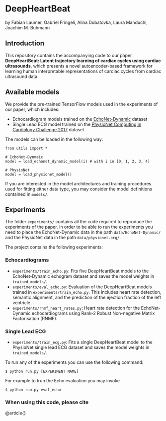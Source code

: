 # DeepHeartBeat
by Fabian Laumer, Gabriel Fringeli, Alina Dubatovka, Laura Manduchi, Joachim M. Buhmann

## Introduction
This repository contains the accompanying code to our paper __DeepHeartBeat: Latent trajectory learning of cardiac cycles using cardiac ultrasounds__, which presents a novel autoencoder-based framework for learning human interpretable representations of cardiac cycles from cardiac ultrasound data.

## Available models

We provide the pre-trained TensorFlow models used in the experiments of our paper, which includes:
- Echocardiogram models trained on the [EchoNet-Dynamic](https://echonet.github.io/dynamic/) dataset
- Single Lead ECG model trained on the [PhysioNet Computing in Cardiology Challenge 2017](https://physionet.org/content/challenge-2017/1.0.0/) dataset

The models can be loaded in the following way:

```
from utils import *

# EchoNet-Dynmaic
model = load_echonet_dynamic_model(i) # with i in [0, 1, 2, 3, 4]

# PhysioNet
model = load_physionet_model()
```

If you are interested in the model architectures and training procedures used for fitting either data type, you may consider the model definitions contained in `models/`.

## Experiments

The folder `experiments/` contains all the code required to reproduce the experiments of the paper. In order to be able to run the experiments you need to place the EchoNet-Dynamic data in the path `data/EchoNet-Dynamic/` and the PhysioNet data in the path `data/physionet.org/`.

The project contains the following experiments:

### Echocardiograms

- `experiments/train_echo.py`: Fits five DeepHeartBeat models to the EchoNet-Dynamic echogram dataset and saves the model weights in `trained_models/`.
- `experiments/eval_echo.py`: Evaluation of the DeepHeartBeat models trained in `experiments/train_echo.py`. This includes heart rate detection, semantic alignment, and the prediction of the ejection fraction of the left ventricle.
- `experiments/rnmf_heart_rates.py`: Heart rate detection for the EchoNet-Dynamic echocardiograms using Rank-2 Robust Non-negative Matrix Factorisation (RNMF).

### Single Lead ECG

- `experiments/train_ecg.py`: Fits a single DeepHeartBeat model to the PhysioNet single lead ECG dataset and saves the model weights in `trained_models/`.

To run any of the experiments you can use the following command:
```
$ python run.py [EXPERIMENT NAME]
```
For example to trun the Echo evaluation you may invoke
```
$ python run.py eval_echo
```

### When using this code, please cite
@article{}


